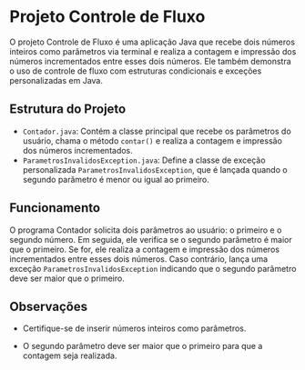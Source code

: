 # Projeto Controle de Fluxo

O projeto Controle de Fluxo é uma aplicação Java que recebe dois números inteiros como parâmetros via terminal e realiza a contagem e impressão dos números incrementados entre esses dois números. Ele também demonstra o uso de controle de fluxo com estruturas condicionais e exceções personalizadas em Java.

## Estrutura do Projeto

- `Contador.java`: Contém a classe principal que recebe os parâmetros do usuário, chama o método `contar()` e realiza a contagem e impressão dos números incrementados.
- `ParametrosInvalidosException.java`: Define a classe de exceção personalizada `ParametrosInvalidosException`, que é lançada quando o segundo parâmetro é menor ou igual ao primeiro.

## Funcionamento

O programa Contador solicita dois parâmetros ao usuário: o primeiro e o segundo número. Em seguida, ele verifica se o segundo parâmetro é maior que o primeiro. Se for, ele realiza a contagem e impressão dos números incrementados entre esses dois números. 
Caso contrário, lança uma exceção `ParametrosInvalidosException` indicando que o segundo parâmetro deve ser maior que o primeiro.

## Observações
* Certifique-se de inserir números inteiros como parâmetros.

* O segundo parâmetro deve ser maior que o primeiro para que a contagem seja realizada.
